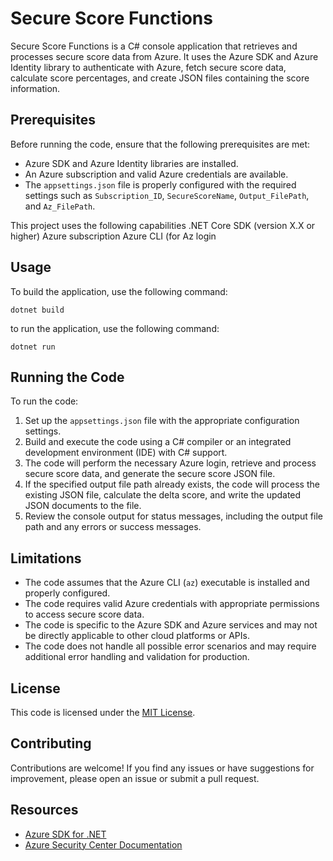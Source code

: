 # Secure Score Functions
Secure Score Functions is a C# console application that retrieves and processes secure score data from Azure. It uses the Azure SDK and Azure Identity library to authenticate with Azure, fetch secure score data, calculate score percentages, and create JSON files containing the score information.

## Prerequisites

Before running the code, ensure that the following prerequisites are met:

- Azure SDK and Azure Identity libraries are installed.
- An Azure subscription and valid Azure credentials are available.
- The `appsettings.json` file is properly configured with the required settings such as `Subscription_ID`, `SecureScoreName`, `Output_FilePath`, and `Az_FilePath`.

This project uses the following capabilities
.NET Core SDK (version X.X or higher)
Azure subscription
Azure CLI (for Az login

## Usage
To build the application, use the following command:

```shell
dotnet build
```

to run the application, use the following command:


```shell
dotnet run
```

## Running the Code

To run the code:

1. Set up the `appsettings.json` file with the appropriate configuration settings.
2. Build and execute the code using a C# compiler or an integrated development environment (IDE) with C# support.
3. The code will perform the necessary Azure login, retrieve and process secure score data, and generate the secure score JSON file.
4. If the specified output file path already exists, the code will process the existing JSON file, calculate the delta score, and write the updated JSON documents to the file.
5. Review the console output for status messages, including the output file path and any errors or success messages.

## Limitations

- The code assumes that the Azure CLI (`az`) executable is installed and properly configured.
- The code requires valid Azure credentials with appropriate permissions to access secure score data.
- The code is specific to the Azure SDK and Azure services and may not be directly applicable to other cloud platforms or APIs.
- The code does not handle all possible error scenarios and may require additional error handling and validation for production.

## License

This code is licensed under the [MIT License](LICENSE).

## Contributing

Contributions are welcome! If you find any issues or have suggestions for improvement, please open an issue or submit a pull request.

## Resources

- [Azure SDK for .NET](https://azure.github.io/azure-sdk/)
- [Azure Security Center Documentation](https://docs.microsoft.com/azure/security-center/)